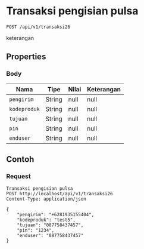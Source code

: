 # Transaksi pengisian pulsa
```http
POST /api/v1/transaksi26
```
keterangan
## Properties
### Body
Nama | Tipe | Nilai | Keterangan
--- | --- | --- | ---
<code>pengirim</code> | String | null | null
<code>kodeproduk</code> | String | null | null
<code>tujuan</code> | String | null | null
<code>pin</code> | String | null | null
<code>enduser</code> | String | null | null

## Contoh

### Request
```http
Transaksi pengisian pulsa
POST http://localhost/api/v1/transaksi26
Content-Type: application/json

{
    "pengirim": "+6281935155404",
    "kodeproduk": "test5",
    "tujuan": "087758437457",
    "pin": "1234",
    "enduser": "087758437457"
}
```
